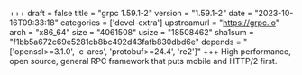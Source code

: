 +++
draft = false
title = "grpc 1.59.1-2"
version = "1.59.1-2"
date = "2023-10-16T09:33:18"
categories = ['devel-extra']
upstreamurl = "https://grpc.io"
arch = "x86_64"
size = "4061508"
usize = "18508462"
sha1sum = "f1bb5a672c69e5281cb8bc492d43fafb830dbd6e"
depends = "['openssl>=3.1.0', 'c-ares', 'protobuf>=24.4', 're2']"
+++
High performance, open source, general RPC framework that puts mobile and HTTP/2 first.